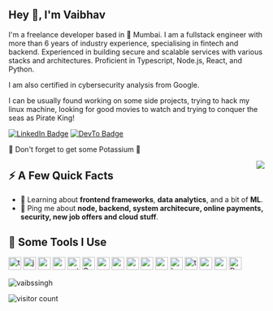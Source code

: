<h2>Hey 👋, I'm Vaibhav</h2>
<p>I'm a freelance developer based in 🌁 Mumbai. I am a fullstack engineer with more than 6 years of industry experience, specialising in fintech and backend. Experienced in building secure and scalable services with various stacks and architectures. Proficient in Typescript, Node.js, React, and Python.</p> 
<p>I am also certified in cybersecurity analysis from Google.</p>
<p>I can be usually found working on some side projects, trying to hack my linux machine, looking for good movies to watch and trying to conquer the seas as Pirate King!</p>
<p><a href="https://www.linkedin.com/in/vaibss/"><img src="https://img.shields.io/badge/-@vaibss-0077B5?style=flat-square&amp;labelColor=0077B5&amp;logo=LinkedIn&amp;link=https://www.linkedin.com/in/vaibss/" alt="LinkedIn Badge"></a> <a href="https://dev.to/the_doctor"><img src="https://img.shields.io/badge/-@the_doctor-0A0A0A?style=flat-square&amp;labelColor=0A0A0A&amp;logo=dev.to&amp;link=https://dev.to/the_doctor" alt="DevTo Badge"></a></p>
<p>🍌 Don't forget to get some Potassium 🍌</p>
<img align="right" src="https://media1.giphy.com/media/13HgwGsXF0aiGY/giphy.gif" />
<h2>⚡️ A Few Quick Facts</h2>
<ul>
<li>🧐 Learning about <strong>frontend frameworks</strong>, <strong>data analytics</strong>, and a bit of <strong>ML</strong>.</li>
<li>💬 Ping me about <strong>node, backend, system architecure, online payments, security, new job offers and cloud stuff</strong>.</li>
</ul>
<h2>🚀 Some Tools I Use</h2>
<p align="left">
<img src="https://cdn.jsdelivr.net/gh/devicons/devicon/icons/typescript/typescript-original.svg" alt="typescript" width="25" height="25" />
<img src="https://cdn.jsdelivr.net/gh/devicons/devicon/icons/javascript/javascript-original.svg" alt="javascript" width="25" height="25" />
<img src="https://cdn.jsdelivr.net/gh/devicons/devicon/icons/mongodb/mongodb-original.svg" alt="mongodb" width="25" height="25" />
<img src="https://cdn.jsdelivr.net/gh/devicons/devicon/icons/nodejs/nodejs-original-wordmark.svg" alt="nodejs" width="25" height="25" />
<img src="https://cdn.jsdelivr.net/gh/devicons/devicon/icons/python/python-original-wordmark.svg" alt="python" width="25" height="25" />
<img src="https://cdn.jsdelivr.net/gh/devicons/devicon/icons/go/go-original.svg" alt="Go" width="25" height="25" />
<img src="https://cdn.jsdelivr.net/gh/devicons/devicon/icons/react/react-original-wordmark.svg" alt="react" width="25" height="25" />
<img src="https://cdn.jsdelivr.net/gh/devicons/devicon/icons/redis/redis-original-wordmark.svg" alt="redis" width="25" height="25" />
<img src="https://cdn.jsdelivr.net/gh/devicons/devicon/icons/angularjs/angularjs-original.svg" alt="angular-js" width="25" height="25" />
<img src="https://cdn.jsdelivr.net/gh/devicons/devicon/icons/vuejs/vuejs-original.svg" alt="vue" width="25" height="25" />
<img src="https://cdn.jsdelivr.net/gh/devicons/devicon/icons/css3/css3-original-wordmark.svg" alt="css3" width="25" height="25" />
<img src="https://cdn.jsdelivr.net/gh/devicons/devicon/icons/heroku/heroku-plain.svg" alt="heroku" width="25" height="25" />
<img src="https://cdn.jsdelivr.net/gh/devicons/devicon/icons/travis/travis-plain.svg" alt="travis" width="25" height="25" />
<img src="https://cdn.jsdelivr.net/gh/devicons/devicon/icons/amazonwebservices/amazonwebservices-original.svg" alt="aws" width="25" height="25" />
<img src="https://www.vectorlogo.zone/logos/google_cloud/google_cloud-icon.svg" alt="gcp" width="25" height="25" />
<img src="https://cdn.jsdelivr.net/gh/devicons/devicon/icons/docker/docker-original.svg" alt="Docker" width="25" height="25" />
</p>
<img src="https://github-readme-stats.vercel.app/api?username=vaibssingh&show_icons=true&count_private=true" alt="vaibssingh" />
<p><img src="https://img.shields.io/endpoint?color=blue&label=You%20are%20visitor%20number%3A%20&style=plastic&url=https%3A%2F%2Fhits.dwyl.com%2Fvaibssingh%2Fvaibssingh.json" alt="visitor count" /></p>


